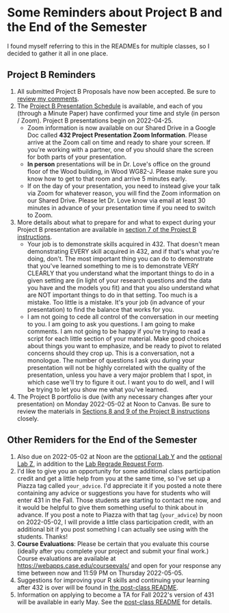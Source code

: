 # Some Reminders about Project B and the End of the Semester

I found myself referring to this in the READMEs for multiple classes, so I decided to gather it all in one place.

## Project B Reminders

1. All submitted Project B Proposals have now been accepted. Be sure to [review my comments](https://github.com/THOMASELOVE/432-2022/blob/main/projectB/proposal_plans.md).
2. The [Project B Presentation Schedule](https://github.com/THOMASELOVE/432-2022/blob/main/projectB/schedule.md) is available, and each of you (through a Minute Paper) have confirmed your time and style (in person / Zoom). Project B presentations begin on 2022-04-25. 
    - Zoom information is now available on our Shared Drive in a Google Doc called **432 Project Presentation Zoom Information**. Please arrive at the Zoom call on time and ready to share your screen. If you're working with a partner, one of you should share the screen for both parts of your presentation.
    - **In person** presentations will be in Dr. Love's office on the ground floor of the Wood building, in Wood WG82-J. Please make sure you know how to get to that room and arrive 5 minutes early. 
    - If on the day of your presentation, you need to instead give your talk via Zoom for whatever reason, you will find the Zoom information on our Shared Drive. Please let Dr. Love know via email at least 30 minutes in advance of your presentation time if you need to switch to Zoom.
3. More details about what to prepare for and what to expect during your Project B presentation are available in [section 7 of the Project B instructions](https://github.com/THOMASELOVE/432-2022/blob/main/projectB/projectB_instructions_2022.md#7-the-project-b-presentation).
    - Your job is to demonstrate skills acquired in 432. That doesn't mean demonstrating EVERY skill acquired in 432, and if that's what you're doing, don't. The most important thing you can do to demonstrate that you've learned something to me is to demonstrate VERY CLEARLY that you understand what the important things to do in a given setting are (in light of your research questions and the data you have and the models you fit) and that you also understand what are NOT important things to do in that setting. Too much is a mistake. Too little is a mistake. It's your job (in advance of your presentation) to find the balance that works for you.
    - I am not going to cede all control of the conversation in our meeting to you. I am going to ask you questions. I am going to make comments. I am not going to be happy if you're trying to read a script for each little section of your material. Make good choices about things you want to emphasize, and be ready to pivot to related concerns should they crop up. This is a conversation, not a monologue. The number of questions I ask you during your presentation will not be highly correlated with the quality of the presentation, unless you have a very major problem that I spot, in which case we'll try to figure it out. I want you to do well, and I will be trying to let you show me what you've learned.
4. The Project B portfolio is due (with any necessary changes after your presentation) on Monday 2022-05-02 at Noon to Canvas. Be sure to review the materials in [Sections 8 and 9 of the Project B instructions](https://github.com/THOMASELOVE/432-2022/blob/main/projectB/projectB_instructions_2022.md#8-project-portfolio-template) closely.

## Other Remiders for the End of the Semester

1. Also due on 2022-05-02 at Noon are the [optional Lab Y](https://github.com/THOMASELOVE/432-2022/tree/main/labs/labY) and the [optional Lab Z](https://github.com/THOMASELOVE/432-2022/tree/main/labs/labZ), in addition to the [Lab Regrade Request Form](http://bit.ly/432-2022-lab-regrade-requests).
2. I'd like to give you an opportunity for some additional class participation credit and get a little help from you at the same time, so I've set up a Piazza tag called `your_advice`. I'd appreciate it if you posted a note there containing any advice or suggestions you have for students who will enter 431 in the Fall. Those students are starting to contact me now, and it would be helpful to give them something useful to think about in advance. If you post a note to Piazza with that tag (`your_advice`) by noon on 2022-05-02, I will provide a little class participation credit, with an additional bit if you post something I can actually see using with the students. Thanks!
3. **Course Evaluations**: Please be certain that you evaluate this course (ideally after you complete your project and submit your final work.) Course evaluations are available at https://webapps.case.edu/courseevals/ and open for your response any time between now and 11:59 PM on Thursday 2022-05-05.
4. Suggestions for improving your R skills and continuing your learning after 432 is over will be found in [the post-class README](https://github.com/THOMASELOVE/432-2022/tree/main/classes/postclass).
5. Information on applying to become a TA for Fall 2022's version of 431 will be available in early May. See the [post-class README](https://github.com/THOMASELOVE/432-2022/tree/main/classes/postclass) for details.

